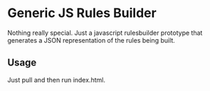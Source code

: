 Generic JS Rules Builder
======

Nothing really special. Just a javascript rulesbuilder prototype that generates a JSON representation of the rules being built.

Usage
-----------

Just pull and then run index.html. 
